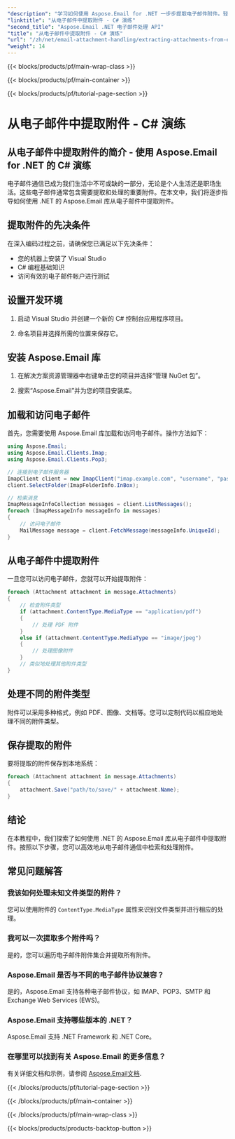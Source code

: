 ```yaml
---
"description": "学习如何使用 Aspose.Email for .NET 一步步提取电子邮件附件。轻松处理各种格式并保存。"
"linktitle": "从电子邮件中提取附件 - C# 演练"
"second_title": "Aspose.Email .NET 电子邮件处理 API"
"title": "从电子邮件中提取附件 - C# 演练"
"url": "/zh/net/email-attachment-handling/extracting-attachments-from-email-csharp-walkthrough/"
"weight": 14
---
```


{{< blocks/products/pf/main-wrap-class >}}

{{< blocks/products/pf/main-container >}}

{{< blocks/products/pf/tutorial-page-section >}}

# 从电子邮件中提取附件 - C# 演练


## 从电子邮件中提取附件的简介 - 使用 Aspose.Email for .NET 的 C# 演练

电子邮件通信已成为我们生活中不可或缺的一部分，无论是个人生活还是职场生活。这些电子邮件通常包含需要提取和处理的重要附件。在本文中，我们将逐步指导如何使用 .NET 的 Aspose.Email 库从电子邮件中提取附件。

## 提取附件的先决条件

在深入编码过程之前，请确保您已满足以下先决条件：

- 您的机器上安装了 Visual Studio
- C# 编程基础知识
- 访问有效的电子邮件帐户进行测试

## 设置开发环境

1. 启动 Visual Studio 并创建一个新的 C# 控制台应用程序项目。

2. 命名项目并选择所需的位置来保存它。

## 安装 Aspose.Email 库

1. 在解决方案资源管理器中右键单击您的项目并选择“管理 NuGet 包”。

2. 搜索“Aspose.Email”并为您的项目安装库。

## 加载和访问电子邮件

首先，您需要使用 Aspose.Email 库加载和访问电子邮件。操作方法如下：

```csharp
using Aspose.Email;
using Aspose.Email.Clients.Imap;
using Aspose.Email.Clients.Pop3;

// 连接到电子邮件服务器
ImapClient client = new ImapClient("imap.example.com", "username", "password");
client.SelectFolder(ImapFolderInfo.InBox);

// 检索消息
ImapMessageInfoCollection messages = client.ListMessages();
foreach (ImapMessageInfo messageInfo in messages)
{
    // 访问电子邮件
    MailMessage message = client.FetchMessage(messageInfo.UniqueId);
}
```

## 从电子邮件中提取附件

一旦您可以访问电子邮件，您就可以开始提取附件：

```csharp
foreach (Attachment attachment in message.Attachments)
{
    // 检查附件类型
    if (attachment.ContentType.MediaType == "application/pdf")
    {
        // 处理 PDF 附件
    }
    else if (attachment.ContentType.MediaType == "image/jpeg")
    {
        // 处理图像附件
    }
    // 类似地处理其他附件类型
}
```

## 处理不同的附件类型

附件可以采用多种格式，例如 PDF、图像、文档等。您可以定制代码以相应地处理不同的附件类型。

## 保存提取的附件

要将提取的附件保存到本地系统：

```csharp
foreach (Attachment attachment in message.Attachments)
{
    attachment.Save("path/to/save/" + attachment.Name);
}
```

## 结论

在本教程中，我们探索了如何使用 .NET 的 Aspose.Email 库从电子邮件中提取附件。按照以下步骤，您可以高效地从电子邮件通信中检索和处理附件。

## 常见问题解答

### 我该如何处理未知文件类型的附件？

您可以使用附件的 `ContentType.MediaType` 属性来识别文件类型并进行相应的处理。

### 我可以一次提取多个附件吗？

是的，您可以遍历电子邮件附件集合并提取所有附件。

### Aspose.Email 是否与不同的电子邮件协议兼容？

是的，Aspose.Email 支持各种电子邮件协议，如 IMAP、POP3、SMTP 和 Exchange Web Services (EWS)。

### Aspose.Email 支持哪些版本的 .NET？

Aspose.Email 支持 .NET Framework 和 .NET Core。

### 在哪里可以找到有关 Aspose.Email 的更多信息？

有关详细文档和示例，请参阅 [Aspose.Email文档](https://reference。aspose.com/email/net/).

{{< /blocks/products/pf/tutorial-page-section >}}

{{< /blocks/products/pf/main-container >}}

{{< /blocks/products/pf/main-wrap-class >}}

{{< blocks/products/products-backtop-button >}}